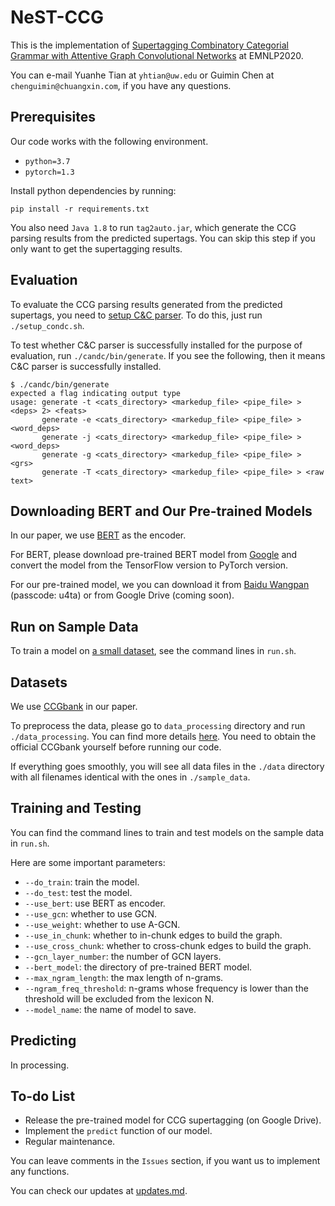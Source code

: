 # NeST-CCG

This is the implementation of [Supertagging Combinatory Categorial Grammar with Attentive Graph Convolutional Networks](https://www.aclweb.org/anthology/) at EMNLP2020.

You can e-mail Yuanhe Tian at `yhtian@uw.edu` or Guimin Chen at `chenguimin@chuangxin.com`, if you have any questions.

## Prerequisites

Our code works with the following environment.
* `python=3.7`
* `pytorch=1.3`


Install python dependencies by running:

`
pip install -r requirements.txt
`

You also need `Java 1.8` to run `tag2auto.jar`, which generate the CCG parsing results from the predicted supertags. You can skip this step if you only want to get the supertagging results.

## Evaluation

To evaluate the CCG parsing results generated from the predicted supertags, you need to [setup C&C parser](https://aclweb.org/aclwiki/Training_the_C%26C_Parser). To do this, just run `./setup_condc.sh`.

To test whether C&C parser is successfully installed for the purpose of evaluation, run `./candc/bin/generate`. If you see the following, then it means C&C parser is successfully installed.

```angular2
$ ./candc/bin/generate
expected a flag indicating output type
usage: generate -t <cats_directory> <markedup_file> <pipe_file> > <deps> 2> <feats>
       generate -e <cats_directory> <markedup_file> <pipe_file> > <word_deps>
       generate -j <cats_directory> <markedup_file> <pipe_file> > <word_deps>
       generate -g <cats_directory> <markedup_file> <pipe_file> > <grs>
       generate -T <cats_directory> <markedup_file> <pipe_file> > <raw text>
```

## Downloading BERT and Our Pre-trained Models

In our paper, we use [BERT](https://www.aclweb.org/anthology/N19-1423/) as the encoder.

For BERT, please download pre-trained BERT model from [Google](https://github.com/google-research/bert) and convert the model from the TensorFlow version to PyTorch version.

For our pre-trained model, we you can download it from [Baidu Wangpan](https://pan.baidu.com/s/1YVvUvRPU-wgquwydlhAK0A) (passcode: u4ta) or from Google Drive (coming soon).

## Run on Sample Data

To train a model on [a small dataset](./sample_data), see the command lines in `run.sh`.


## Datasets

We use [CCGbank](https://catalog.ldc.upenn.edu/LDC2005T13) in our paper. 

To preprocess the data, please go to `data_processing` directory and run `./data_processing`. You can find more details [here](./data_processing/README.md). You need to obtain the official CCGbank yourself before running our code.

If everything goes smoothly, you will see all data files in the `./data` directory with all filenames identical with the ones in `./sample_data`.


## Training and Testing

You can find the command lines to train and test models on the sample data in `run.sh`.

Here are some important parameters:

* `--do_train`: train the model.
* `--do_test`: test the model.
* `--use_bert`: use BERT as encoder.
* `--use_gcn`: whether to use GCN.
* `--use_weight`: whether to use A-GCN.
* `--use_in_chunk`: whether to in-chunk edges to build the graph.
* `--use_cross_chunk`: whether to cross-chunk edges to build the graph.
* `--gcn_layer_number`: the number of GCN layers.
* `--bert_model`: the directory of pre-trained BERT model.
* `--max_ngram_length`: the max length of n-grams.
* `--ngram_freq_threshold`: n-grams whose frequency is lower than the threshold will be excluded from the lexicon N.
* `--model_name`: the name of model to save.

## Predicting

In processing.


## To-do List

* Release the pre-trained model for CCG supertagging (on Google Drive).
* Implement the `predict` function of our model.
* Regular maintenance.

You can leave comments in the `Issues` section, if you want us to implement any functions.

You can check our updates at [updates.md](./updates.md).
